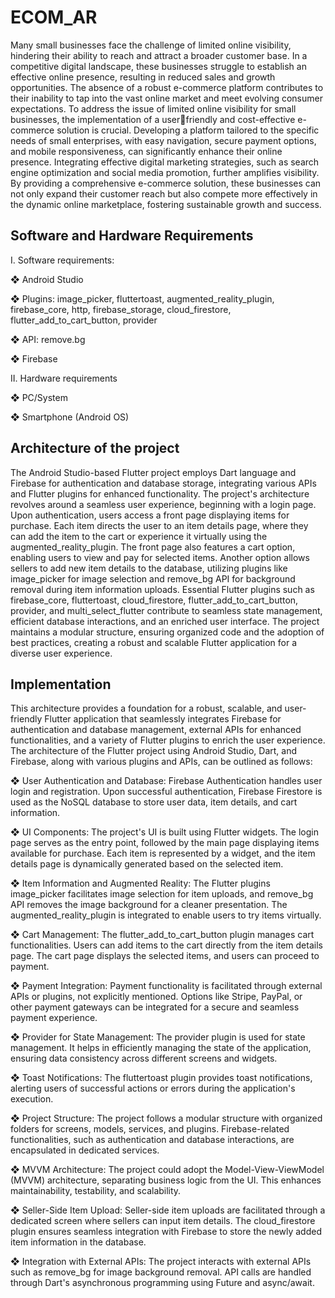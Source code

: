# ECOM_AR
Many small businesses face the challenge of limited online visibility, hindering their ability to reach and attract a broader customer base. In a competitive digital landscape, these businesses struggle to establish an effective online presence, resulting in reduced sales and growth opportunities. The absence of a robust e-commerce platform contributes to their inability to tap into the vast online market and meet evolving consumer expectations.
To address the issue of limited online visibility for small businesses, the implementation of a userfriendly and cost-effective e-commerce solution is crucial. Developing a platform tailored to the specific needs of small enterprises, with easy navigation, secure payment options, and mobile responsiveness, can significantly enhance their online presence.
Integrating effective digital marketing strategies, such as search engine optimization and social media promotion, further amplifies visibility. By providing a comprehensive e-commerce solution, these businesses can not only expand their customer reach but also compete more effectively in the dynamic online marketplace, fostering sustainable growth and success.
## Software and Hardware Requirements
I. Software requirements:

❖ Android Studio

❖ Plugins: image_picker, fluttertoast, augmented_reality_plugin, firebase_core, http, 
firebase_storage, cloud_firestore, flutter_add_to_cart_button, provider

❖ API: remove.bg

❖ Firebase

II. Hardware requirements

❖ PC/System

❖ Smartphone (Android OS)
## Architecture of the project
The Android Studio-based Flutter project employs Dart language and Firebase for authentication and 
database storage, integrating various APIs and Flutter plugins for enhanced functionality. The project's 
architecture revolves around a seamless user experience, beginning with a login page. Upon 
authentication, users access a front page displaying items for purchase. Each item directs the user to an 
item details page, where they can add the item to the cart or experience it virtually using the 
augmented_reality_plugin. The front page also features a cart option, enabling users to view and pay for 
selected items. Another option allows sellers to add new item details to the database, utilizing plugins 
like image_picker for image selection and remove_bg API for background removal during item 
information uploads. Essential Flutter plugins such as firebase_core, fluttertoast, cloud_firestore, 
flutter_add_to_cart_button, provider, and multi_select_flutter contribute to seamless state management, 
efficient database interactions, and an enriched user interface. The project maintains a modular 
structure, ensuring organized code and the adoption of best practices, creating a robust and scalable 
Flutter application for a diverse user experience.
## Implementation
This architecture provides a foundation for a robust, scalable, and user-friendly Flutter application that 
seamlessly integrates Firebase for authentication and database management, external APIs for enhanced 
functionalities, and a variety of Flutter plugins to enrich the user experience. 
The architecture of the Flutter project using Android Studio, Dart, and Firebase, along with various 
plugins and APIs, can be outlined as follows:

❖ User Authentication and Database:
Firebase Authentication handles user login and registration. Upon successful authentication, 
Firebase Firestore is used as the NoSQL database to store user data, item details, and cart 
information.

❖ UI Components:
The project's UI is built using Flutter widgets. The login page serves as the entry point, followed 
by the main page displaying items available for purchase. Each item is represented by a widget, 
and the item details page is dynamically generated based on the selected item.

❖ Item Information and Augmented Reality:
The Flutter plugins image_picker facilitates image selection for item uploads, and remove_bg API 
removes the image background for a cleaner presentation. The augmented_reality_plugin is 
integrated to enable users to try items virtually.

❖ Cart Management:
The flutter_add_to_cart_button plugin manages cart functionalities. Users can add items to the cart 
directly from the item details page. The cart page displays the selected items, and users can 
proceed to payment.

❖ Payment Integration:
Payment functionality is facilitated through external APIs or plugins, not explicitly mentioned. 
Options like Stripe, PayPal, or other payment gateways can be integrated for a secure and 
seamless payment experience.

❖ Provider for State Management:
The provider plugin is used for state management. It helps in efficiently managing the state of the 
application, ensuring data consistency across different screens and widgets.

❖ Toast Notifications:
The fluttertoast plugin provides toast notifications, alerting users of successful actions or errors 
during the application's execution.

❖ Project Structure:
The project follows a modular structure with organized folders for screens, models, services, and 
plugins. Firebase-related functionalities, such as authentication and database interactions, are 
encapsulated in dedicated services.

❖ MVVM Architecture:
The project could adopt the Model-View-ViewModel (MVVM) architecture, separating business 
logic from the UI. This enhances maintainability, testability, and scalability.

❖ Seller-Side Item Upload:
Seller-side item uploads are facilitated through a dedicated screen where sellers can input item 
details. The cloud_firestore plugin ensures seamless integration with Firebase to store the newly 
added item information in the database.

❖ Integration with External APIs:
The project interacts with external APIs such as remove_bg for image background removal. API 
calls are handled through Dart's asynchronous programming using Future and async/await.
